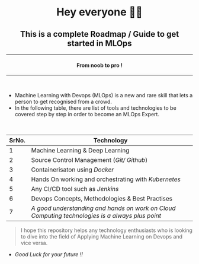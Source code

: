 <h1 align="center"> Hey everyone 🙋‍♂️</h1>
<h2 align="center"> This is a complete Roadmap / Guide to get started in MLOps </h2>
<hr>
<h4 align="center"> From noob to pro ! </h2>
<hr>

<br>

- Machine Learning with Devops (MLOps) is a new and rare skill that lets a person to get recognised from a crowd.
- In the following table, there are list of tools and technologies to be covered step by step in order to become an MLOps Expert.
<center>
<div>
<br>

| SrNo. |  Technology |
|-|-|
| 1 | Machine Learning & Deep Learning |
| 2 | Source Control Management (*Git/ Github*) |
| 3 | Containerisaton using *Docker*  |
| 4 | Hands On working and orchestrating with *Kubernetes* | 
| 5 | Any CI/CD tool such as *Jenkins* |
| 6 | Devops Concepts, Methodologies & Best Practises|
| 7 | *A good understanding and hands on work on Cloud Computing technologies is a always plus point* |

</center>

> I hope this repository helps any technology enthusiasts who is looking to dive into the field of Applying Machine Learning on Devops and vice versa. <br>
- *Good Luck for your future !!*